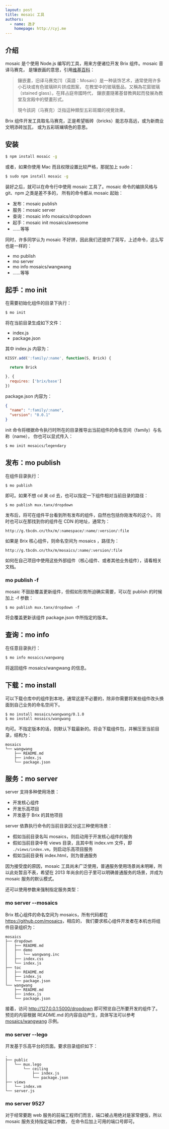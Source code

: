 ```yaml
---
layout: post
title: mosaic 工具
authors:
  - name: 逸才
    homepage: http://cyj.me
---
```


## 介绍

mosaic 是个使用 Node.js 编写的工具，用来方便诸位开发 Brix 组件。mosaic 音译马赛克，
是镶嵌画的意思，引用[维基百科](http://zh.wikipedia.org/wiki/%E9%91%B2%E5%B5%8C%E7%95%AB)：

> 鑲嵌畫，旧译马赛克[1]（英語：Mosaic）是一种装饰艺术，通常使用许多小石块或有色玻璃碎片拼成图案，
> 在教堂中的玻璃藝品，又稱為花窗玻璃（stained glass）。在拜占庭帝國時代，
> 鑲嵌畫隨著基督教興起而發展為教堂及宮殿中的壁畫形式。
>
> 現今該詞（马赛克）泛指這种類型五彩斑斕的視覺效果。

Brix 组件开发工具取名马赛克，正是希望板砖（bricks）能志存高远，或为新商业文明添砖加瓦，
或为五彩斑斓填色的意思。


## 安装

```bash
$ npm install mosaic -g
```

或者，如果你使用 Mac 而且权限设置比较严格，那就加上 sudo：

```bash
$ sudo npm install mosaic -g
```

装好之后，就可以在命令行中使用 mosaic 工具了。mosaic 命令的编排风格与 git、npm 之类是差不多的，
所有的命令都从 mosaic 起始：

- 发布：mosaic publish
- 服务：mosaic server
- 查询：mosaic info mosaics/dropdown
- 起手：mosaic init mosaics/awesome
- ……等等

同时，许多同学认为 mosaic 不好拼，因此我们还提供了简写，上述命令，这么写也是一样的：

- mo publish
- mo server
- mo info mosaics/wangwang
- ……等等


## 起手：mo init

在需要初始化组件的目录下执行：

```bash
$ mo init
```

将在当前目录生成如下文件：

- index.js
- package.json

其中 index.js 内容为：

```js
KISSY.add(':family/:name', function(S, Brick) {

  return Brick

}, {
  requires: ['brix/base']
})
```

package.json 内容为：

```json
{
  "name": ":family/:name",
  "version": "0.0.1"
}
```

init 命令将根据命令执行时所在的目录推导出当前组件的命名空间（family）与名称（name），
你也可以显式传入：

```bash
$ mo init mosaics/legendary
```

## 发布：mo publish

在组件目录执行：

```
$ mo publish
```

即可。如果不想 cd 来 cd 去，也可以指定一下组件相对当前目录的路径：

```
$ mo publish mux.tanx/dropdown
```

发布后，将可在组件平台看到所有发布的组件，自然也包括你刚发布的这个。
同时也可以在那找到你的组件在 CDN 的地址，通常为：

    http://g.tbcdn.cn/thx/m/:namespace/:name/:version/:file

如果是 Brix 核心组件，则命名空间为 mosaics ，路径为：

    http://g.tbcdn.cn/thx/m/mosaics/:name/:version/:file

如何在自己项目中使用这些外部组件（核心组件、或者其他业务组件），请看相关文档。

### mo publish -f

mosaic 不鼓励覆盖更新组件，但假如形势所迫确实需要，可以在 publish 的时候加上 -f 参数：

```
$ mo publish mux.tanx/dropdown -f
```

将会覆盖更新该组件 package.json 中所指定的版本。


## 查询：mo info

在任意目录执行：

```bash
$ mo info mosaics/wangwang
```

将返回组件 mosaics/wangwang 的信息。


## 下载：mo install

可以下载仓库中的组件到本地，通常这是不必要的，除非你需要将某些组件改头换面到自己业务的命名空间下。

```
$ mo install mosaics/wangwang/0.1.0
$ mo install mosaics/wangwang
```

均可。不指定版本的话，则默认下载最新的。将会下载组件包，并解压至当前目录，结构为：

```
mosaics
└── wangwang
    ├── README.md
    ├── index.js
    └── package.json
```

## 服务：mo server

server 支持多种使用场景：

- 开发核心组件
- 开发乐高项目
- 开发基于 Brix 的其他项目

server 依靠执行命令的当前目录区分这三种使用场景：

- 假如当前目录名叫 mosaics，则启动用于开发核心组件的服务
- 假如当前目录中有 views 目录，且其中有 index.vm 文件，即 `./views/index.vm`，则启动乐高项目服务
- 假如当前目录有 index.html，则为普通服务

因为接受度的原因，mosaic 工具尚未广泛使用，普通服务使用场景尚未明晰，所以此处暂且不表，希望在 2013
年尚余的日子里可以明确普通服务的场景，并成为 mosaic 服务的默认模式。

还可以使用参数来强制指定服务类型：

### mo server --mosaics

Brix 核心组件的命名空间为 mosaics，所有代码都在 <https://github.com/mosaics>，相应的，
我们要求核心组件开发者在本机也将组件目录组织为：

```
mosaics
├── dropdown
│   ├── README.md
│   ├── demo
│   │   └── wangwang.inc
│   ├── index.css
│   └── index.js
├── toc
│   ├── README.md
│   ├── index.js
│   └── package.json
└── wangwang
    ├── README.md
    ├── index.js
    └── package.json
```

接着，访问 <http://127.0.0.1:5000/dropdown> 即可预览自己所要开发的组件了。预览的内容根据
README.md 的内容自动产生，具体写法可以参考
[mosaics/wangwang](https://github.com/mosaics/wangwang) 示例。

### mo server --lego

开发基于乐高平台的页面。要求目录组织如下：

```
.
├── public
│   └── mux.lego
│       └── ceiling
│           ├── index.js
│           └── package.json
├── views
│   └── index.vm
└── server.js
```

### mo server 9527

对于经常要跑 web 服务的前端工程师们而言，端口被占用绝对是家常便饭，所以 mosaic 服务支持指定端口参数，
在命令后加上可用的端口号即可。
